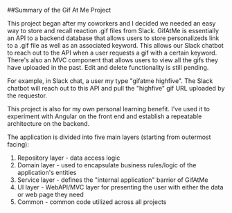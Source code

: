 ##Summary of the Gif At Me Project

This project began after my coworkers and I decided we needed an easy way to store and recall reaction .gif files from Slack. GifAtMe is essentially an API to a backend database that allows users to store personalizeds link to a .gif file as well as an associated keyword. This allows our Slack chatbot to reach out to the API when a user requests a gif with a certain keyword. There's also an MVC component that allows users to view all the gifs they have uploaded in the past. Edit and delete functionality is still pending.

For example, in Slack chat, a user my type "gifatme highfive". The Slack chatbot will reach out to this API and pull the "highfive" gif URL uploaded by the requestor.

This project is also for my own personal learning benefit. I've used it to experiment with Angular on the front end and establish a repeatable architecture on the backend.

The application is divided into five main layers (starting from outermost facing):
1. Repository layer - data access logic
2. Domain layer - used to encapsulate business rules/logic of the application's entities
3. Service layer - defines the "internal application" barrier of GifAtMe
4. UI layer - WebAPI/MVC layer for presenting the user with either the data or web page they need
5. Common - common code utilized across all projects
